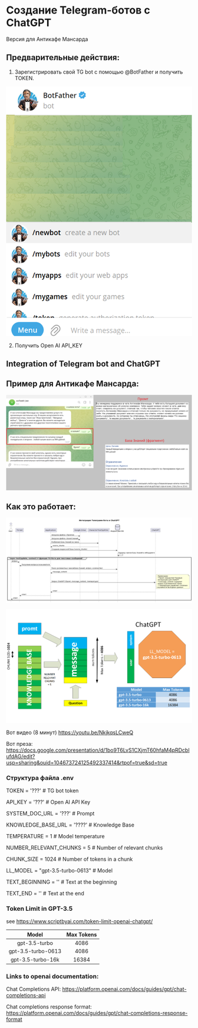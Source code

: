 # Создание Telegram-ботов с ChatGPT
Версия для Антикафе Мансарда 

## Предварительные действия:

1. Зарегистрировать свой TG bot c помощью @BotFather и получить TOKEN.

![BotFather_01.png](TGNotebook%2FDocs%2FBotFather_01.png)

2. Получить Open AI API_KEY

## Integration of Telegram bot and ChatGPT

## Пример для Антикафе Мансарда:

![](TGNotebook/Docs/МансардаПример_01.png)
## Как это работает:

![](TGNotebook/Docs/IntegrationTG-botChatGPT_03_ru.png)

![Dimensions_01_en.png](TGNotebook%2FDocs%2FDimensions_01_en.png)

Вот видео (8 минут) https://youtu.be/NkjkqsLCweQ

Вот преза: https://docs.google.com/presentation/d/1bo9T6LvS1CXjmT60hfaM4pRDcblufdAG/edit?usp=sharing&ouid=104673724125492337414&rtpof=true&sd=true

### Структура файла .env
TOKEN = '???'   # TG bot token

API_KEY = '???' # Open AI API Key

SYSTEM_DOC_URL = '???'          # Prompt

KNOWLEDGE_BASE_URL = '????'     # Knowledge Base

TEMPERATURE = 1                 # Model temperature

NUMBER_RELEVANT_CHUNKS = 5      # Number of relevant chunks

CHUNK_SIZE = 1024               # Number of tokens in a chunk

LL_MODEL = "gpt-3.5-turbo-0613" # Model

TEXT_BEGINNING = ''             # Text at the beginning

TEXT_END = ''                   # Text at the end


### Token Limit in GPT-3.5
see https://www.scriptbyai.com/token-limit-openai-chatgpt/ 

| Model| Max Tokens    |
| :-----: | :---: | 
| gpt-3.5-turbo| 4086 | 
| gpt-3.5-turbo-0613| 4086 |
| gpt-3.5-turbo-16k| 16384 |

### Links to openai documentation:

Chat Completions API: https://platform.openai.com/docs/guides/gpt/chat-completions-api

Chat completions response format: https://platform.openai.com/docs/guides/gpt/chat-completions-response-format